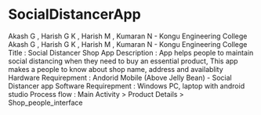 # SocialDistancerApp
Akash G , Harish G K , Harish M , Kumaran N - Kongu Engineering College
Akash G , Harish G K , Harish M , Kumaran N - Kongu Engineering College Title : Social Distancer Shop App Description : App helps people to maintain social distancing when they need to buy an essential product, This app makes a people to know about shop name, address and availablity Hardware Requirepment : Andorid Mobile (Above Jelly Bean) - Social Distancer app 
Software Requirepment : Windows PC, laptop with android studio 
Process flow : Main Activity > Product Details > Shop_people_interface
